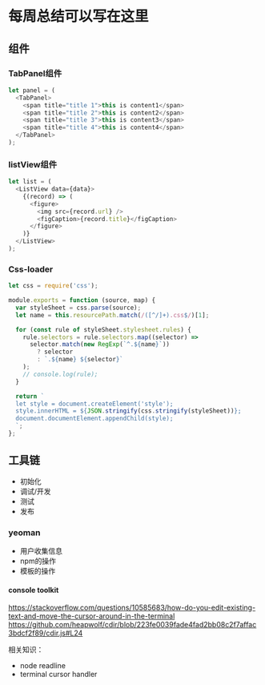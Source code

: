 # 每周总结可以写在这里
## 组件
### TabPanel组件
``` js
let panel = (
  <TabPanel>
    <span title="title 1">this is content1</span>
    <span title="title 2">this is content2</span>
    <span title="title 3">this is content3</span>
    <span title="title 4">this is content4</span>
  </TabPanel>
);
```

### listView组件
``` javascript
let list = (
  <ListView data={data}>
    {(record) => (
      <figure>
        <img src={record.url} />
        <figCaption>{record.title}</figCaption>
      </figure>
    )}
  </ListView>
);
```

### Css-loader

``` javascript
let css = require('css');

module.exports = function (source, map) {
  var styleSheet = css.parse(source);
  let name = this.resourcePath.match(/([^/]+).css$/)[1];

  for (const rule of styleSheet.stylesheet.rules) {
    rule.selectors = rule.selectors.map((selector) =>
      selector.match(new RegExp(`^.${name}`))
        ? selector
        : `.${name} ${selector}`
    );
    // console.log(rule);
  }

  return `
  let style = document.createElement('style');
  style.innerHTML = ${JSON.stringify(css.stringify(styleSheet))};
  document.documentElement.appendChild(style);
  `;
};

```
## 工具链
* 初始化
* 调试/开发
* 测试
* 发布

### yeoman
* 用户收集信息
* npm的操作
* 模板的操作


#### console toolkit
https://stackoverflow.com/questions/10585683/how-do-you-edit-existing-text-and-move-the-cursor-around-in-the-terminal
https://github.com/heapwolf/cdir/blob/223fe0039fade4fad2bb08c2f7affac3bdcf2f89/cdir.js#L24

相关知识：
* node readline
* terminal cursor handler

